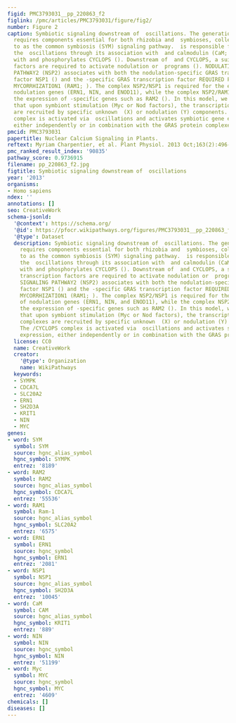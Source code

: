 ```yaml
---
figid: PMC3793031__pp_220863_f2
figlink: /pmc/articles/PMC3793031/figure/fig2/
number: Figure 2
caption: Symbiotic signaling downstream of  oscillations. The generation of  oscillations
  requires components essential for both rhizobia and  symbioses, collectively referred
  to as the common symbiosis (SYM) signaling pathway.  is responsible for decoding
  the  oscillations through its association with  and calmodulin (CaM; ).  associates
  with and phosphorylates CYCLOPS (). Downstream of  and CYCLOPS, a suit of GRAS transcription
  factors are required to activate nodulation or  programs (). NODULATION SIGNALING
  PATHWAY2 (NSP2) associates with both the nodulation-specific GRAS transcription
  factor NSP1 () and the -specific GRAS transcription factor REQUIRED FOR ARBUSCULAR
  MYCORRHIZATION1 (RAM1; ). The complex NSP2/NSP1 is required for the expression of
  nodulation genes (ERN1, NIN, and ENOD11), while the complex NSP2/RAM1 modulates
  the expression of -specific genes such as RAM2 (). In this model, we hypothesize
  that upon symbiont stimulation (Myc or Nod factors), the transcription factor complexes
  are recruited by specific unknown  (X) or nodulation (Y) components. The /CYCLOPS
  complex is activated via  oscillations and activates symbiotic gene expression,
  either independently or in combination with the GRAS protein complexes.
pmcid: PMC3793031
papertitle: Nuclear Calcium Signaling in Plants.
reftext: Myriam Charpentier, et al. Plant Physiol. 2013 Oct;163(2):496-503.
pmc_ranked_result_index: '90835'
pathway_score: 0.9736915
filename: pp_220863_f2.jpg
figtitle: Symbiotic signaling downstream of  oscillations
year: '2013'
organisms:
- Homo sapiens
ndex: ''
annotations: []
seo: CreativeWork
schema-jsonld:
  '@context': https://schema.org/
  '@id': https://pfocr.wikipathways.org/figures/PMC3793031__pp_220863_f2.html
  '@type': Dataset
  description: Symbiotic signaling downstream of  oscillations. The generation of  oscillations
    requires components essential for both rhizobia and  symbioses, collectively referred
    to as the common symbiosis (SYM) signaling pathway.  is responsible for decoding
    the  oscillations through its association with  and calmodulin (CaM; ).  associates
    with and phosphorylates CYCLOPS (). Downstream of  and CYCLOPS, a suit of GRAS
    transcription factors are required to activate nodulation or  programs (). NODULATION
    SIGNALING PATHWAY2 (NSP2) associates with both the nodulation-specific GRAS transcription
    factor NSP1 () and the -specific GRAS transcription factor REQUIRED FOR ARBUSCULAR
    MYCORRHIZATION1 (RAM1; ). The complex NSP2/NSP1 is required for the expression
    of nodulation genes (ERN1, NIN, and ENOD11), while the complex NSP2/RAM1 modulates
    the expression of -specific genes such as RAM2 (). In this model, we hypothesize
    that upon symbiont stimulation (Myc or Nod factors), the transcription factor
    complexes are recruited by specific unknown  (X) or nodulation (Y) components.
    The /CYCLOPS complex is activated via  oscillations and activates symbiotic gene
    expression, either independently or in combination with the GRAS protein complexes.
  license: CC0
  name: CreativeWork
  creator:
    '@type': Organization
    name: WikiPathways
  keywords:
  - SYMPK
  - CDCA7L
  - SLC20A2
  - ERN1
  - SH2D3A
  - KRIT1
  - NIN
  - MYC
genes:
- word: SYM
  symbol: SYM
  source: hgnc_alias_symbol
  hgnc_symbol: SYMPK
  entrez: '8189'
- word: RAM2
  symbol: RAM2
  source: hgnc_alias_symbol
  hgnc_symbol: CDCA7L
  entrez: '55536'
- word: RAM1
  symbol: Ram-1
  source: hgnc_alias_symbol
  hgnc_symbol: SLC20A2
  entrez: '6575'
- word: ERN1
  symbol: ERN1
  source: hgnc_symbol
  hgnc_symbol: ERN1
  entrez: '2081'
- word: NSP1
  symbol: NSP1
  source: hgnc_alias_symbol
  hgnc_symbol: SH2D3A
  entrez: '10045'
- word: CaM
  symbol: CAM
  source: hgnc_alias_symbol
  hgnc_symbol: KRIT1
  entrez: '889'
- word: NIN
  symbol: NIN
  source: hgnc_symbol
  hgnc_symbol: NIN
  entrez: '51199'
- word: Myc
  symbol: MYC
  source: hgnc_symbol
  hgnc_symbol: MYC
  entrez: '4609'
chemicals: []
diseases: []
---
```

